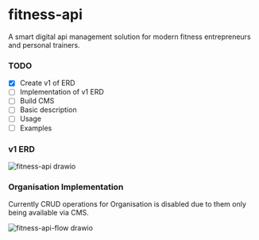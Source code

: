 # fitness-api

A smart digital api management solution for modern fitness entrepreneurs and personal trainers.

### TODO
- [x] Create v1 of ERD
- [ ] Implementation of v1 ERD
- [ ] Build CMS
- [ ] Basic description
- [ ] Usage
- [ ] Examples

### v1 ERD

![fitness-api drawio](https://user-images.githubusercontent.com/22980168/213450034-5e7e57e0-b11f-4c2b-817a-076217191572.png)

### Organisation Implementation

Currently CRUD operations for Organisation is disabled due to them only being available via CMS.

![fitness-api-flow drawio](https://user-images.githubusercontent.com/22980168/214027316-6e5a4f6b-5341-4308-bf60-bcc902dcbfd8.png)
